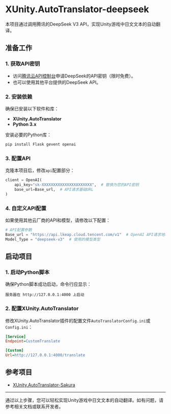 # XUnity.AutoTranslator-deepseek

本项目通过调用腾讯的DeepSeek V3 API，实现Unity游戏中日文文本的自动翻译。

## 准备工作

### 1. 获取API密钥
- 访问[腾讯云API控制台](https://console.cloud.tencent.com/lkeap/api)申请DeepSeek的API密钥（限时免费）。
- 也可以使用其他平台提供的DeepSeek API。

### 2. 安装依赖
确保已安装以下软件和库：
- **XUnity.AutoTranslator**
- **Python 3.x**

安装必要的Python库：
```bash
pip install Flask gevent openai
```

### 3. 配置API
克隆本项目后，修改`api`配置部分：
```python
client = OpenAI(
    api_key="sk-XXXXXXXXXXXXXXXXXXXXXX",  # 替换为您的API密钥
    base_url=Base_url,  # API请求基础URL
)
```

### 4. 自定义API配置
如果使用其他云厂商的API和模型，请修改以下配置：
```python
# API配置参数
Base_url = "https://api.lkeap.cloud.tencent.com/v1"  # OpenAI API请求地址
Model_Type = "deepseek-v3"  # 使用的模型类型
```

## 启动项目

### 1. 启动Python脚本
确保Python脚本成功启动，命令行应显示：
```
服务器在 http://127.0.0.1:4000 上启动
```

### 2. 配置XUnity.AutoTranslator
修改XUnity.AutoTranslator插件的配置文件`AutoTranslatorConfig.ini`或`Config.ini`：
```ini
[Service]
Endpoint=CustomTranslate

[Custom]
Url=http://127.0.0.1:4000/translate
```

## 参考项目
- [XUnity.AutoTranslator-Sakura](https://github.com/as176590811/XUnity.AutoTranslator-Sakura)

---

通过以上步骤，您可以轻松实现Unity游戏中日文文本的自动翻译。如有问题，请参考相关文档或联系开发者。
